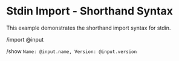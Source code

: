 # Stdin Import - Shorthand Syntax

This example demonstrates the shorthand import syntax for stdin.

/import @input

/show `Name: @input.name, Version: @input.version`